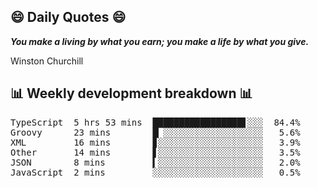 ## 😄 Daily Quotes 😄

_**You make a living by what you earn; you make a life by what you give.**_

Winston Churchill



## 📊 Weekly development breakdown 📊

<pre>TypeScript  5 hrs 53 mins  █████████████████▋░░░  84.4%
Groovy      23 mins        █▏░░░░░░░░░░░░░░░░░░░   5.6%
XML         16 mins        ▊░░░░░░░░░░░░░░░░░░░░   3.9%
Other       14 mins        ▋░░░░░░░░░░░░░░░░░░░░   3.5%
JSON        8 mins         ▍░░░░░░░░░░░░░░░░░░░░   2.0%
JavaScript  2 mins         ░░░░░░░░░░░░░░░░░░░░░   0.5%</pre>